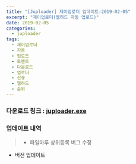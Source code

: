 ```yaml
---
title: "[Juploader] 제이업로더 업데이트-2019-02-05"
excerpt: "제이업로더(웹하드 자동 업로드)"
date: 2019-02-05
categories:
  - juploader
tags:
  - 제이업로더
  - 자동
  - 업로드
  - 토렌트
  - 다운로드
  - 업로더
  - 신규
  - 웹하드
  - 순위
---
```

### 다운로드 링크 : [juploader.exe](http://34.73.229.249/download/jloader)

### 업데이트 내역
>- 파일마루 상위등록 버그 수정
- 버전 업데이트